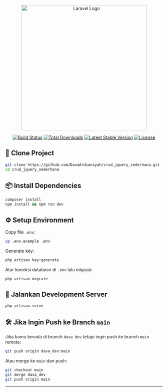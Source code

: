 <p align="center"><a href="https://laravel.com" target="_blank"><img src="https://raw.githubusercontent.com/laravel/art/master/logo-lockup/5%20SVG/2%20CMYK/1%20Full%20Color/laravel-logolockup-cmyk-red.svg" width="400" alt="Laravel Logo"></a></p>

<p align="center">
<a href="https://github.com/laravel/framework/actions"><img src="https://github.com/laravel/framework/workflows/tests/badge.svg" alt="Build Status"></a>
<a href="https://packagist.org/packages/laravel/framework"><img src="https://img.shields.io/packagist/dt/laravel/framework" alt="Total Downloads"></a>
<a href="https://packagist.org/packages/laravel/framework"><img src="https://img.shields.io/packagist/v/laravel/framework" alt="Latest Stable Version"></a>
<a href="https://packagist.org/packages/laravel/framework"><img src="https://img.shields.io/packagist/l/laravel/framework" alt="License"></a>
</p>

## 🚀 Clone Project

```bash
git clone https://github.com/DavaArdiansyah/crud_jquery_sederhana.git
cd crud_jquery_sederhana
```
## 📦 Install Dependencies

```bash
composer install
npm install && npm run dev
```

## ⚙️ Setup Environment

Copy file `.env`:

```bash
cp .env.example .env
```

Generate key:

```bash
php artisan key:generate
```

Atur koneksi database di `.env` lalu migrasi:

```bash
php artisan migrate
```

## 🧪 Jalankan Development Server

```bash
php artisan serve
```

## 🛠 Jika Ingin Push ke Branch `main`

Jika kamu berada di branch `dava_dev` tetapi ingin push ke branch `main` remote:

```bash
git push origin dava_dev:main
```

Atau merge ke `main` dan push:

```bash
git checkout main
git merge dava_dev
git push origin main
```

---
